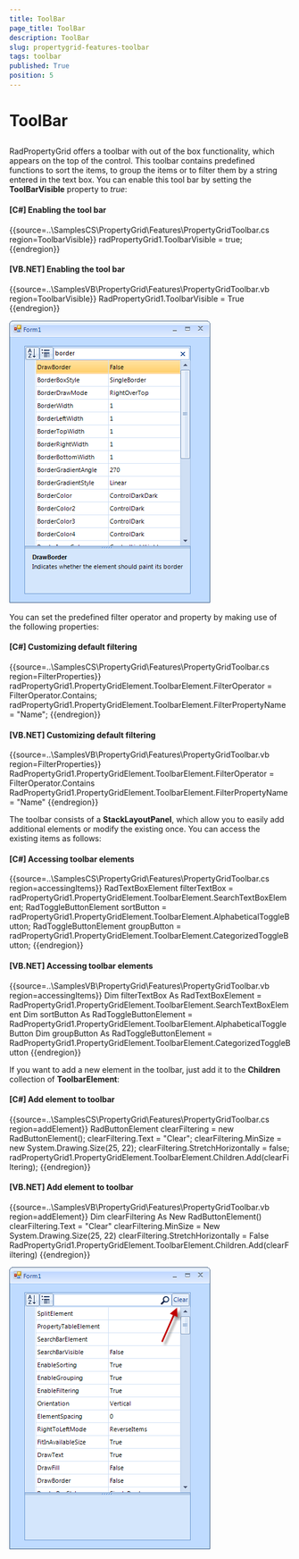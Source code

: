 ```yaml
---
title: ToolBar
page_title: ToolBar
description: ToolBar
slug: propertygrid-features-toolbar
tags: toolbar
published: True
position: 5
---
```


# ToolBar



## 

RadPropertyGrid offers a toolbar with out of the box functionality, which appears on the top of the control.
        	This toolbar contains predefined functions to sort the items, to group the items or to filter them by a 
        	string entered in the text box. You can enable this tool bar by setting the __ToolBarVisible__
        	property to *true*:
        

#### __[C#] Enabling the tool bar__

{{source=..\SamplesCS\PropertyGrid\Features\PropertyGridToolbar.cs region=ToolbarVisible}}
	            radPropertyGrid1.ToolbarVisible = true;
	{{endregion}}



#### __[VB.NET] Enabling the tool bar__

{{source=..\SamplesVB\PropertyGrid\Features\PropertyGridToolbar.vb region=ToolbarVisible}}
	        RadPropertyGrid1.ToolbarVisible = True
	{{endregion}}

![propertygrid-features-toolbar 001](images/propertygrid-features-toolbar001.png)

You can set the predefined filter operator and property by making use of the following properties:
        

#### __[C#] Customizing default filtering__

{{source=..\SamplesCS\PropertyGrid\Features\PropertyGridToolbar.cs region=FilterProperties}}
	            radPropertyGrid1.PropertyGridElement.ToolbarElement.FilterOperator = FilterOperator.Contains;
	            radPropertyGrid1.PropertyGridElement.ToolbarElement.FilterPropertyName = "Name";
	{{endregion}}



#### __[VB.NET] Customizing default filtering__

{{source=..\SamplesVB\PropertyGrid\Features\PropertyGridToolbar.vb region=FilterProperties}}
	        RadPropertyGrid1.PropertyGridElement.ToolbarElement.FilterOperator = FilterOperator.Contains
	        RadPropertyGrid1.PropertyGridElement.ToolbarElement.FilterPropertyName = "Name"
	{{endregion}}



The toolbar consists of a __StackLayoutPanel__, which allow you to easily add additional elements 
			or modify the existing once. You can access the existing items as follows:
		

#### __[C#] Accessing toolbar elements__

{{source=..\SamplesCS\PropertyGrid\Features\PropertyGridToolbar.cs region=accessingItems}}
	            RadTextBoxElement filterTextBox = radPropertyGrid1.PropertyGridElement.ToolbarElement.SearchTextBoxElement;
	            RadToggleButtonElement sortButton = radPropertyGrid1.PropertyGridElement.ToolbarElement.AlphabeticalToggleButton;
	            RadToggleButtonElement groupButton = radPropertyGrid1.PropertyGridElement.ToolbarElement.CategorizedToggleButton;
	{{endregion}}



#### __[VB.NET] Accessing toolbar elements__

{{source=..\SamplesVB\PropertyGrid\Features\PropertyGridToolbar.vb region=accessingItems}}
	        Dim filterTextBox As RadTextBoxElement = RadPropertyGrid1.PropertyGridElement.ToolbarElement.SearchTextBoxElement
	        Dim sortButton As RadToggleButtonElement = RadPropertyGrid1.PropertyGridElement.ToolbarElement.AlphabeticalToggleButton
	        Dim groupButton As RadToggleButtonElement = RadPropertyGrid1.PropertyGridElement.ToolbarElement.CategorizedToggleButton
	{{endregion}}



If you want to add a new element in the toolbar, just add it to the __Children__ 
			collection of __ToolbarElement__:
		

#### __[C#] Add element to toolbar__

{{source=..\SamplesCS\PropertyGrid\Features\PropertyGridToolbar.cs region=addElement}}
	            RadButtonElement clearFiltering = new RadButtonElement();
	            clearFiltering.Text = "Clear";
	            clearFiltering.MinSize = new System.Drawing.Size(25, 22);
	            clearFiltering.StretchHorizontally = false;
	            radPropertyGrid1.PropertyGridElement.ToolbarElement.Children.Add(clearFiltering);
	{{endregion}}



#### __[VB.NET] Add element to toolbar__

{{source=..\SamplesVB\PropertyGrid\Features\PropertyGridToolbar.vb region=addElement}}
	        Dim clearFiltering As New RadButtonElement()
	        clearFiltering.Text = "Clear"
	        clearFiltering.MinSize = New System.Drawing.Size(25, 22)
	        clearFiltering.StretchHorizontally = False
	        RadPropertyGrid1.PropertyGridElement.ToolbarElement.Children.Add(clearFiltering)
	{{endregion}}

![propertygrid-features-toolbar 002](images/propertygrid-features-toolbar002.png)
